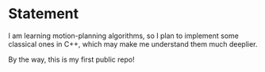 # Statement
I am learning motion-planning algorithms, so I plan to implement some classical ones in C++, which may make me understand them much deeplier.

By the way, this is my first public repo!
